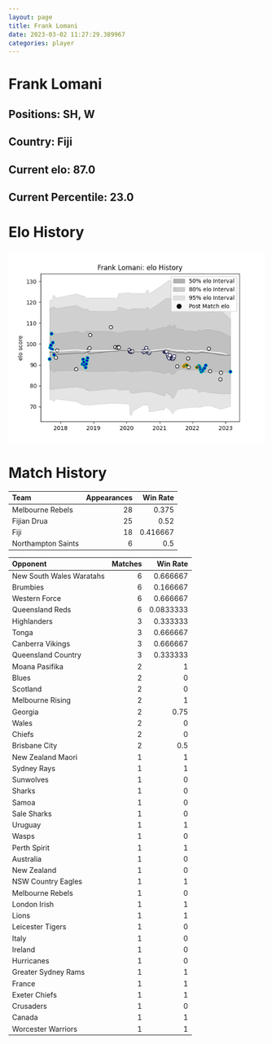 ```yaml
---  
layout: page  
title: Frank Lomani  
date: 2023-03-02 11:27:29.389967  
categories: player  
---
```

# Frank Lomani

## Positions: SH, W

## Country: Fiji

## Current elo: 87.0

## Current Percentile: 23.0

# Elo History


![elo history](history_FrankLomani.png)
# Match History


| Team               |   Appearances |   Win Rate |
|:-------------------|--------------:|-----------:|
| Melbourne Rebels   |            28 |   0.375    |
| Fijian Drua        |            25 |   0.52     |
| Fiji               |            18 |   0.416667 |
| Northampton Saints |             6 |   0.5      |

| Opponent                 |   Matches |   Win Rate |
|:-------------------------|----------:|-----------:|
| New South Wales Waratahs |         6 |  0.666667  |
| Brumbies                 |         6 |  0.166667  |
| Western Force            |         6 |  0.666667  |
| Queensland Reds          |         6 |  0.0833333 |
| Highlanders              |         3 |  0.333333  |
| Tonga                    |         3 |  0.666667  |
| Canberra Vikings         |         3 |  0.666667  |
| Queensland Country       |         3 |  0.333333  |
| Moana Pasifika           |         2 |  1         |
| Blues                    |         2 |  0         |
| Scotland                 |         2 |  0         |
| Melbourne Rising         |         2 |  1         |
| Georgia                  |         2 |  0.75      |
| Wales                    |         2 |  0         |
| Chiefs                   |         2 |  0         |
| Brisbane City            |         2 |  0.5       |
| New Zealand Maori        |         1 |  1         |
| Sydney Rays              |         1 |  1         |
| Sunwolves                |         1 |  0         |
| Sharks                   |         1 |  0         |
| Samoa                    |         1 |  0         |
| Sale Sharks              |         1 |  0         |
| Uruguay                  |         1 |  1         |
| Wasps                    |         1 |  0         |
| Perth Spirit             |         1 |  1         |
| Australia                |         1 |  0         |
| New Zealand              |         1 |  0         |
| NSW Country Eagles       |         1 |  1         |
| Melbourne Rebels         |         1 |  0         |
| London Irish             |         1 |  1         |
| Lions                    |         1 |  1         |
| Leicester Tigers         |         1 |  0         |
| Italy                    |         1 |  0         |
| Ireland                  |         1 |  0         |
| Hurricanes               |         1 |  0         |
| Greater Sydney Rams      |         1 |  1         |
| France                   |         1 |  1         |
| Exeter Chiefs            |         1 |  1         |
| Crusaders                |         1 |  0         |
| Canada                   |         1 |  1         |
| Worcester Warriors       |         1 |  1         |